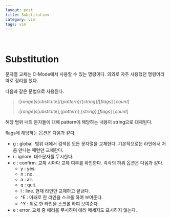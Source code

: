 ```yaml
---
layout: post
title: Substitution
category: vim
tags: vim
---
```


&nbsp;

# Substitution

문자열 교체는 C-Mode에서 사용할 수 있는 명령이다. 의외로 자주 사용했던 명령어라 따로 정리를 했다.

다음과 같은 문법으로 사용된다.

>  :[*range*]s[ubstitute]/{*pattern*}/{*string*}/[*flags*] \[*count*]
>
>  :[*range*]s[ubstitute],{*pattern*},{*string*},[*flags*] \[*count*]

해당 범위 내의 문자들에 대해 pattern에 해당하는 내용이 string으로 대체된다.

flags에 해당하는 옵션은 다음과 같다.

- g : global. 범위 내에서 검색된 모든 문자열을 교체한다. 기본적으로는 라인에서 처음 만나는 패턴만 교체한다.
- i : ignore. 대소문자를 무시한다.
- c : confirm. 교체 시마다 교체 여부를 확인한다. 각각의 하위 옵션은 다음과 같다.
  - y : yes.
  - n : no.
  - a : all.
  - q : quit.
  - l : line. 현재 라인만 교체하고 끝낸다.
  - ^E : 아래로 한 라인을 스크롤 하여 보여준다.
  - ^Y : 위로 한 라인을 스크롤 하여 보여준다.
- e : error. 교체 중 에러를 무시하며 에러 메세지도 표시하지 않는다.


